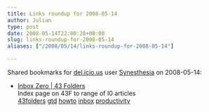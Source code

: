 ```yaml
---
title: Links roundup for 2008-05-14
author: Julian
type: post
date: 2008-05-14T22:00:28+00:00
slug: links-roundup-for-2008-05-14 
aliases: ["/2008/05/14/links-roundup-for-2008-05-14"]

---
```

Shared bookmarks for [del.icio.us][1] user [Synesthesia][2] on 2008-05-14:

  * [Inbox Zero | 43 Folders][3]  
    Index page on 43F to range of I0 articles  
    [43folders][4] [gtd][5] [howto][6] [inbox][7] [productivity][8]

 [1]: https://del.icio.us/
 [2]: https://del.icio.us/synesthesia
 [3]: https://www.43folders.com/izero
 [4]: https://del.icio.us/synesthesia/43folders
 [5]: https://del.icio.us/synesthesia/gtd
 [6]: https://del.icio.us/synesthesia/howto
 [7]: https://del.icio.us/synesthesia/inbox
 [8]: https://del.icio.us/synesthesia/productivity